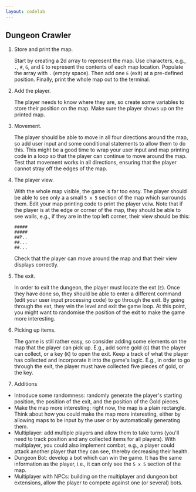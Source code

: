 ```yaml
---
layout: codelab
---
```


## Dungeon Crawler

1. Store and print the map.

    Start by creating a 2d array to represent the map. Use characters, e.g., `.`, `#`, `G`, and `E` to represent the contents of each map location. Populate the array with `.` (empty space). Then add one `E` (exit) at a pre-defined position. Finally, print the whole map out to the terminal.

1. Add the player.

    The player needs to know where they are, so create some variables to store their position on the map. Make sure the player shows up on the printed map.
1. Movement.

    The player should be able to move in all four directions around the map, so add user input and some conditional statements to allow them to do this. This might be a good time to wrap your user input and map printing code in a loop so that the player can continue to move around the map. Test that movement works in all directions, ensuring that the player cannot stray off the edges of the map.
1. The player view.

    With the whole map visible, the game is far too easy. The player should be able to see only a a small `5 x 5` section of the map which surrounds them. Edit your map printing code to print the player veiw. Note that if the player is at the edge or corner of the map, they should be able to see walls, e.g., if they are in the top left corner, their view should be this:
    ```
    #####
    #####
    ##P..
    ##...
    ##...
   ```
    Check that the player can move around the map and that their view displays correctly.
1. The exit.

    In order to exit the dungeon, the player must locate the ext (`E`). Once they have done so, they should be able to enter a different command (edit your user input processing code) to go through the exit. By going through the ext, they win the level and exit the game loop. At this point, you might want to randomise the position of the exit to make the game more interesting.
1. Picking up items.

    The game is still rather easy, so consider adding some elements on the map that the player can pick up. E.g., add some gold (`G`) that the player can collect, or a key (`K`) to open the exit. Keep a track of what the player has collected and incorporate it into the game's lagic. E.g., in order to go through the exit, the player must have collected five pieces of gold, or the key.
1. Additions

  - Introduce some randomness: randomly generate the player's starting position, the position of the exit, and the position of the Gold pieces.
  - Make the map more interesting: right now, the map is a plain rectangle. Think about how you could make the map more interesting, either by allowing maps to be input by the user or by automatically generating them.
  - Multiplayer: add multiple players and allow them to take turns (you'll need to track position and any collected items for all players). With multiplayer, you could also implement combat, e.g., a player could attack another player that they can see, thereby decreasing their health.
  - Dungeon Bot: develop a bot which can win the game. It has the same information as the player, i.e., it can only see the `5 x 5` section of the map.
  - Multiplayer with NPCs: building on the multiplayer and dungeon bot extensions, allow the player to compete against one (or several) bots.

